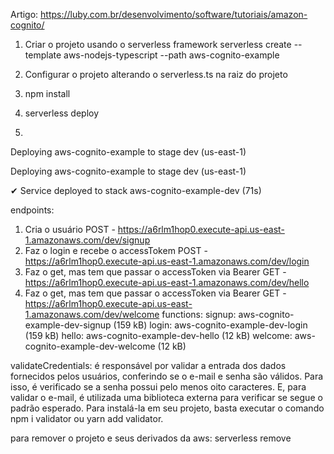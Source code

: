 Artigo:
https://luby.com.br/desenvolvimento/software/tutoriais/amazon-cognito/

1) Criar o projeto usando o serverless framework
serverless create --template aws-nodejs-typescript --path aws-cognito-example

2) Configurar o projeto alterando o serverless.ts na raiz do projeto

3) npm install

4) serverless deploy

5) 
Deploying aws-cognito-example to stage dev (us-east-1)

Deploying aws-cognito-example to stage dev (us-east-1)

✔ Service deployed to stack aws-cognito-example-dev (71s)

endpoints:
  1) Cria o usuário
  POST - https://a6rlm1hop0.execute-api.us-east-1.amazonaws.com/dev/signup
  2) Faz o login e recebe o accessTokem
  POST - https://a6rlm1hop0.execute-api.us-east-1.amazonaws.com/dev/login
  3) Faz o get, mas tem que passar o accessToken via Bearer
  GET - https://a6rlm1hop0.execute-api.us-east-1.amazonaws.com/dev/hello
  4) Faz o get, mas tem que passar o accessToken via Bearer
  GET - https://a6rlm1hop0.execute-api.us-east-1.amazonaws.com/dev/welcome
functions:
  signup: aws-cognito-example-dev-signup (159 kB)
  login: aws-cognito-example-dev-login (159 kB)
  hello: aws-cognito-example-dev-hello (12 kB)
  welcome: aws-cognito-example-dev-welcome (12 kB)



validateCredentials: é responsável por validar a entrada dos dados fornecidos pelos usuários, conferindo se o e-mail e senha são válidos. Para isso, é verificado se a senha possui pelo menos oito caracteres. E, para validar o e-mail, é utilizada uma biblioteca externa para verificar se segue o padrão esperado. Para instalá-la em seu projeto, basta executar o comando npm i validator ou yarn add validator.

para remover o projeto e seus derivados da aws:
serverless remove
